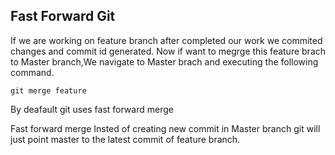 ## Fast Forward Git
If we are working on feature branch after completed our work we commited changes and commit id generated.
Now if want to megrge this feature brach to Master branch,We navigate to Master brach and executing the following command.
```
git merge feature

```
By deafault git uses fast forward merge

Fast forward merge Insted of creating new commit in Master branch git will just point  master to the latest commit of feature branch.